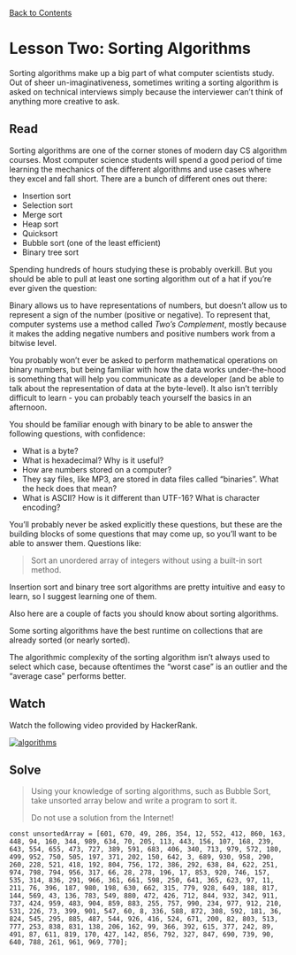 [Back to Contents](https://github.com/coding-boot-camp/cs-technical-curriculum/tree/master/async-content)

# Lesson Two: Sorting Algorithms

Sorting algorithms make up a big part of what computer scientists study. Out of sheer un-imaginativeness, sometimes writing a sorting algorithm is asked on technical interviews simply because the interviewer can’t think of anything more creative to ask.

## Read

Sorting algorithms are one of the corner stones of modern day CS algorithm courses. Most computer science students will spend a good period of time learning the mechanics of the different algorithms and use cases where they excel and fall short. There are a bunch of different ones out there:

-   Insertion sort
-   Selection sort
-   Merge sort
-   Heap sort
-   Quicksort
-   Bubble sort (one of the least efficient)
-   Binary tree sort

Spending hundreds of hours studying these is probably overkill. But you should be able to pull at least one sorting algorithm out of a hat if you’re ever given the question:

Binary allows us to have representations of numbers, but doesn’t allow us to represent a sign of the number (positive or negative). To represent that, computer systems use a method called  _Two’s Complement_, mostly because it makes the adding negative numbers and positive numbers work from a bitwise level.

You probably won’t ever be asked to perform mathematical operations on binary numbers, but being familiar with how the data works under-the-hood is something that will help you communicate as a developer (and be able to talk about the representation of data at the byte-level). It also isn’t terribly difficult to learn - you can probably teach yourself the basics in an afternoon.

You should be familiar enough with binary to be able to answer the following questions, with confidence:

-   What is a byte?
-   What is hexadecimal? Why is it useful?
-   How are numbers stored on a computer?
-   They say files, like MP3, are stored in data files called “binaries”. What the heck does that mean?
-   What is ASCII? How is it different than UTF-16? What is character encoding?

You’ll probably never be asked explicitly these questions, but these are the building blocks of some questions that may come up, so you’ll want to be able to answer them. Questions like:

  > Sort an unordered array of integers without using a built-in sort method.

Insertion sort and binary tree sort algorithms are pretty intuitive and easy to learn, so I suggest learning one of them.

Also here are a couple of facts you should know about sorting algorithms.

Some sorting algorithms have the best runtime on collections that are already sorted (or nearly sorted).

The algorithmic complexity of the sorting algorithm isn’t always used to select which case, because oftentimes the “worst case” is an outlier and the “average case” performs better.

## Watch

Watch the following video provided by HackerRank.

[![algorithms](http://img.youtube.com/vi/SLauY6PpjW4/0.jpg)](https://youtu.be/SLauY6PpjW4  "sorting algorithms")


## Solve

  

> Using your knowledge of sorting algorithms, such as Bubble Sort, take unsorted array below and write a program to sort it. 
>
> Do not use a solution from the Internet!

```
const unsortedArray = [601, 670, 49, 286, 354, 12, 552, 412, 860, 163, 448, 94, 160, 344, 989, 634, 70, 205, 113, 443, 156, 107, 168, 239, 643, 554, 655, 473, 727, 389, 591, 683, 406, 340, 713, 979, 572, 180, 499, 952, 750, 505, 197, 371, 202, 150, 642, 3, 689, 930, 958, 290, 260, 228, 521, 418, 192, 804, 756, 172, 386, 292, 638, 84, 622, 251, 974, 798, 794, 956, 317, 66, 28, 278, 196, 17, 853, 920, 746, 157, 535, 314, 836, 291, 966, 361, 661, 598, 250, 641, 365, 623, 97, 11, 211, 76, 396, 187, 980, 198, 630, 662, 315, 779, 928, 649, 188, 817, 144, 569, 43, 136, 783, 549, 880, 472, 426, 712, 844, 932, 342, 911, 737, 424, 959, 483, 904, 859, 883, 255, 757, 990, 234, 977, 912, 210, 531, 226, 73, 399, 901, 547, 60, 8, 336, 588, 872, 308, 592, 181, 36, 824, 545, 295, 885, 487, 544, 926, 416, 524, 671, 200, 82, 803, 513, 777, 253, 838, 831, 138, 206, 162, 99, 366, 392, 615, 377, 242, 89, 491, 87, 611, 819, 170, 427, 142, 856, 792, 327, 847, 690, 739, 90, 640, 788, 261, 961, 969, 770];
```

